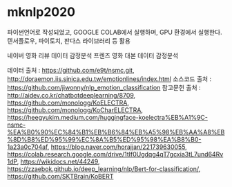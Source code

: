 # mknlp2020

파이썬언어로 작성되었고, GOOGLE COLAB에서 실행하며, GPU 환경에서 실행한다.
텐서플로우, 파이토치, 판다스 라이브러리 등 활용


네이버 영화 리뷰 데이터 감정분석
프렌즈 영화 대본 데이터 감정분석

데이터 출처 : https://github.com/e9t/nsmc.git, http://doraemon.iis.sinica.edu.tw/emotionlines/index.html
소스코드 출처 : https://github.com/jiwonny/nlp_emotion_classification
참고문헌 출처 :  http://aidev.co.kr/chatbotdeeplearning/8709, https://github.com/monologg/KoELECTRA, https://github.com/monologg/KoCharELECTRA, https://heegyukim.medium.com/huggingface-koelectra%EB%A1%9C-nsmc-%EA%B0%90%EC%84%B1%EB%B6%84%EB%A5%98%EB%AA%A8%EB%8D%B8%ED%95%99%EC%8A%B5%ED%95%98%EA%B8%B0-1a23a0c704af, https://blog.naver.com/horajjan/221739630055,  https://colab.research.google.com/drive/1tIf0Ugdqg4qT7gcxia3tL7und64Rv1dP, https://wikidocs.net/44249, https://zzaebok.github.io/deep_learning/nlp/Bert-for-classification/, https://github.com/SKTBrain/KoBERT
